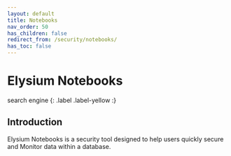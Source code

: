 ```yaml
---
layout: default
title: Notebooks
nav_order: 50
has_children: false
redirect_from: /security/notebooks/
has_toc: false
---
```


# Elysium Notebooks
search engine
{: .label .label-yellow :}

## Introduction

Elysium Notebooks is a security tool designed to help users quickly secure and Monitor data within a database. 